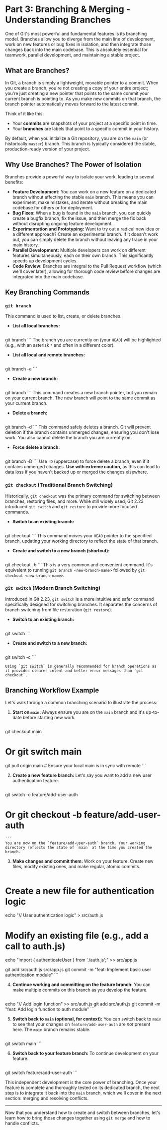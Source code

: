 # Part 3: Branching & Merging - Understanding Branches

One of Git's most powerful and fundamental features is its branching model. Branches allow you to diverge from the main line of development, work on new features or bug fixes in isolation, and then integrate those changes back into the main codebase. This is absolutely essential for teamwork, parallel development, and maintaining a stable project.

## What are Branches?

In Git, a branch is simply a lightweight, movable pointer to a commit. When you create a branch, you're not creating a copy of your entire project; you're just creating a new pointer that points to the same commit your current branch is pointing to. As you make new commits on that branch, the branch pointer automatically moves forward to the latest commit.

Think of it like this:
*   Your **commits** are snapshots of your project at a specific point in time.
*   Your **branches** are labels that point to a specific commit in your history.

By default, when you initialize a Git repository, you are on the `main` (or historically `master`) branch. This branch is typically considered the stable, production-ready version of your project.

## Why Use Branches? The Power of Isolation

Branches provide a powerful way to isolate your work, leading to several benefits:

*   **Feature Development:** You can work on a new feature on a dedicated branch without affecting the stable `main` branch. This means you can experiment, make mistakes, and iterate without breaking the main codebase for others or for deployment.
*   **Bug Fixes:** When a bug is found in the `main` branch, you can quickly create a bugfix branch, fix the issue, and then merge the fix back without disrupting ongoing feature development.
*   **Experimentation and Prototyping:** Want to try out a radical new idea or a different approach? Create an experimental branch. If it doesn't work out, you can simply delete the branch without leaving any trace in your main history.
*   **Parallel Development:** Multiple developers can work on different features simultaneously, each on their own branch. This significantly speeds up development cycles.
*   **Code Review:** Branches are integral to the Pull Request workflow (which we'll cover later), allowing for thorough code review before changes are integrated into the main codebase.

## Key Branching Commands

### `git branch`

This command is used to list, create, or delete branches.

*   **List all local branches:**

    ```bash
git branch
    ```
    The branch you are currently on (your `HEAD`) will be highlighted (e.g., with an asterisk `*` and often in a different color).

*   **List all local and remote branches:**

    ```bash
git branch -a
    ```

*   **Create a new branch:**

    ```bash
git branch <new-branch-name>
    ```
    This command creates a new branch pointer, but you remain on your current branch. The new branch will point to the same commit as your current branch.

*   **Delete a branch:**

    ```bash
git branch -d <branch-to-delete>
    ```
    This command safely deletes a branch. Git will prevent deletion if the branch contains unmerged changes, ensuring you don't lose work. You also cannot delete the branch you are currently on.

*   **Force delete a branch:**

    ```bash
git branch -D <branch-to-delete>
    ```
    Use `-D` (uppercase) to force delete a branch, even if it contains unmerged changes. **Use with extreme caution**, as this can lead to data loss if you haven't backed up or merged the changes elsewhere.

### `git checkout` (Traditional Branch Switching)

Historically, `git checkout` was the primary command for switching between branches, restoring files, and more. While still widely used, Git 2.23 introduced `git switch` and `git restore` to provide more focused commands.

*   **Switch to an existing branch:**

    ```bash
git checkout <branch-name>
    ```
    This command moves your `HEAD` pointer to the specified branch, updating your working directory to reflect the state of that branch.

*   **Create and switch to a new branch (shortcut):**

    ```bash
git checkout -b <new-branch-name>
    ```
    This is a very common and convenient command. It's equivalent to running `git branch <new-branch-name>` followed by `git checkout <new-branch-name>`.

### `git switch` (Modern Branch Switching)

Introduced in Git 2.23, `git switch` is a more intuitive and safer command specifically designed for switching branches. It separates the concerns of branch switching from file restoration (`git restore`).

*   **Switch to an existing branch:**

    ```bash
git switch <branch-name>
    ```

*   **Create and switch to a new branch:**

    ```bash
git switch -c <new-branch-name>
    ```

    Using `git switch` is generally recommended for branch operations as it provides clearer intent and better error messages than `git checkout`.

## Branching Workflow Example

Let's walk through a common branching scenario to illustrate the process:

1.  **Start on `main`:** Always ensure you are on the `main` branch and it's up-to-date before starting new work.

    ```bash
git checkout main
# Or git switch main
git pull origin main # Ensure your local main is in sync with remote
    ```

2.  **Create a new feature branch:** Let's say you want to add a new user authentication feature.

    ```bash
git switch -c feature/add-user-auth
# Or git checkout -b feature/add-user-auth
    ```
    You are now on the `feature/add-user-auth` branch. Your working directory reflects the state of `main` at the time you created the branch.

3.  **Make changes and commit them:** Work on your feature. Create new files, modify existing ones, and make regular, atomic commits.

    ```bash
# Create a new file for authentication logic
echo "// User authentication logic" > src/auth.js

# Modify an existing file (e.g., add a call to auth.js)
echo "import { authenticateUser } from './auth.js';" >> src/app.js

git add src/auth.js src/app.js
git commit -m "feat: Implement basic user authentication module"
    ```

4.  **Continue working and committing on the feature branch:** You can make multiple commits on this branch as you develop the feature.

    ```bash
echo "// Add login function" >> src/auth.js
git add src/auth.js
git commit -m "feat: Add login function to auth module"
    ```

5.  **Switch back to `main` (optional, for context):** You can switch back to `main` to see that your changes on `feature/add-user-auth` are *not* present here. The `main` branch remains stable.

    ```bash
git switch main
    ```

6.  **Switch back to your feature branch:** To continue development on your feature.

    ```bash
git switch feature/add-user-auth
    ```

This independent development is the core power of branching. Once your feature is complete and thoroughly tested on its dedicated branch, the next step is to integrate it back into the `main` branch, which we'll cover in the next section: merging and resolving conflicts.

---

Now that you understand how to create and switch between branches, let's learn how to bring those changes together using `git merge` and how to handle conflicts.